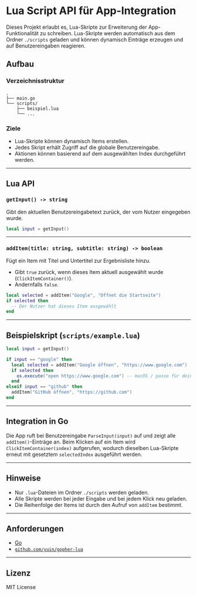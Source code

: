 # Lua Script API für App-Integration

Dieses Projekt erlaubt es, Lua-Skripte zur Erweiterung der App-Funktionalität zu schreiben.
Lua-Skripte werden automatisch aus dem Ordner `./scripts` geladen und können dynamisch
Einträge erzeugen und auf Benutzereingaben reagieren.

## Aufbau

### Verzeichnisstruktur

```
.
├── main.go
└── scripts/
    ├── beispiel.lua
    └── ...
```

### Ziele

- Lua-Skripte können dynamisch Items erstellen.
- Jedes Skript erhält Zugriff auf die globale Benutzereingabe.
- Aktionen können basierend auf dem ausgewählten Index durchgeführt werden.

---

## Lua API

### `getInput() -> string`

Gibt den aktuellen Benutzereingabetext zurück, der vom Nutzer eingegeben wurde.

```lua
local input = getInput()
```

---

### `addItem(title: string, subtitle: string) -> boolean`

Fügt ein Item mit Titel und Untertitel zur Ergebnisliste hinzu.

- Gibt `true` zurück, wenn dieses Item aktuell ausgewählt wurde (`ClickItemContainer()`).
- Andernfalls `false`.

```lua
local selected = addItem("Google", "Öffnet die Startseite")
if selected then
  -- Der Nutzer hat dieses Item ausgewählt
end
```

---

## Beispielskript (`scripts/example.lua`)

```lua
local input = getInput()

if input == "google" then
  local selected = addItem("Google öffnen", "https://www.google.com")
  if selected then
    os.execute("open https://www.google.com") -- macOS / passe für dein OS an
  end
elseif input == "github" then
  addItem("GitHub öffnen", "https://github.com")
end
```

---

## Integration in Go

Die App ruft bei Benutzereingabe `ParseInput(input)` auf und zeigt alle `addItem()`-Einträge an.
Beim Klicken auf ein Item wird `ClickItemContainer(index)` aufgerufen, wodurch dieselben
Lua-Skripte erneut mit gesetztem `selectedIndex` ausgeführt werden.

---

## Hinweise

- Nur `.lua`-Dateien im Ordner `./scripts` werden geladen.
- Alle Skripte werden bei jeder Eingabe und bei jedem Klick neu geladen.
- Die Reihenfolge der Items ist durch den Aufruf von `addItem` bestimmt.

---

## Anforderungen

- [Go](https://golang.org/)
- [`github.com/yuin/gopher-lua`](https://github.com/yuin/gopher-lua)

---

## Lizenz

MIT License
